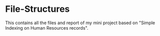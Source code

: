 # File-Structures
This contains all the files and report of my mini project based on "Simple Indexing on Human Resources records".
